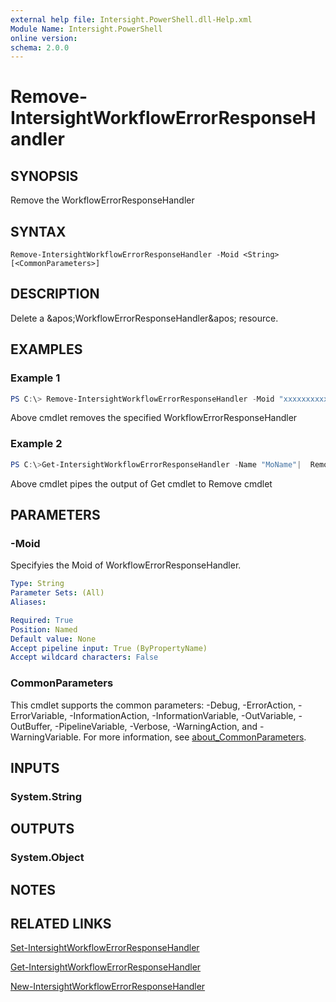 ```yaml
---
external help file: Intersight.PowerShell.dll-Help.xml
Module Name: Intersight.PowerShell
online version:
schema: 2.0.0
---
```


# Remove-IntersightWorkflowErrorResponseHandler

## SYNOPSIS
Remove the WorkflowErrorResponseHandler

## SYNTAX

```
Remove-IntersightWorkflowErrorResponseHandler -Moid <String> [<CommonParameters>]
```

## DESCRIPTION
Delete a &amp;apos;WorkflowErrorResponseHandler&amp;apos; resource.

## EXAMPLES

### Example 1
```powershell
PS C:\> Remove-IntersightWorkflowErrorResponseHandler -Moid "xxxxxxxxxxxxxxxxxxxxxxxxxxx"
```
Above cmdlet removes the specified WorkflowErrorResponseHandler 

### Example 2
```powershell
PS C:\>Get-IntersightWorkflowErrorResponseHandler -Name "MoName"|  Remove-IntersightWorkflowErrorResponseHandler
```
Above cmdlet pipes the output of Get cmdlet to Remove cmdlet

## PARAMETERS

### -Moid
Specifyies the Moid of WorkflowErrorResponseHandler.

```yaml
Type: String
Parameter Sets: (All)
Aliases:

Required: True
Position: Named
Default value: None
Accept pipeline input: True (ByPropertyName)
Accept wildcard characters: False
```

### CommonParameters
This cmdlet supports the common parameters: -Debug, -ErrorAction, -ErrorVariable, -InformationAction, -InformationVariable, -OutVariable, -OutBuffer, -PipelineVariable, -Verbose, -WarningAction, and -WarningVariable. For more information, see [about_CommonParameters](http://go.microsoft.com/fwlink/?LinkID=113216).

## INPUTS

### System.String

## OUTPUTS

### System.Object
## NOTES

## RELATED LINKS

[Set-IntersightWorkflowErrorResponseHandler](./Set-IntersightWorkflowErrorResponseHandler.md)

[Get-IntersightWorkflowErrorResponseHandler](./Get-IntersightWorkflowErrorResponseHandler.md)

[New-IntersightWorkflowErrorResponseHandler](./New-IntersightWorkflowErrorResponseHandler.md)

